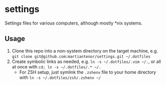 # settings
Settings files for various computers, although mostly \*nix systems.

## Usage
1. Clone this repo into a non-system directory on the target machine, e.g. `git clone git@github.com:martiantenor/settings.git ~/.dotfiles`
2. Create symbolic links as needed, e.g. `ln -s ~/.dotfiles/.vim ~/.`, or all at once with `cd; ln -s ~/.dotfiles/.* ~/.`
    - For ZSH setup, just symlink the `.zshenv` file to your home directory with `ln -s ~/.dotfiles/zsh/.zshenv ~/`
